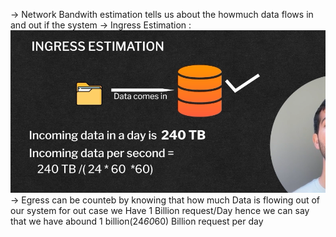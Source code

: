 -> Network Bandwith estimation tells us about the howmuch data flows in and out if the system 
-> Ingress Estimation : 
![alt text](image.png)
-> Egress can be counteb by knowing that how much Data is flowing out of our system for out case we Have 1 Billion request/Day hence we can say that we have abound 1 billion(24*60*60) Billion request per day